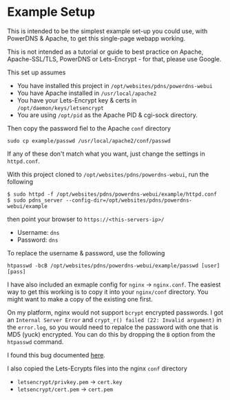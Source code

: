 # Example Setup #

This is intended to be the simplest example set-up you could use, with PowerDNS & Apache, to get
this single-page webapp working.

This is not intended as a tutorial or guide to best practice on Apache, Apache-SSL/TLS, PowerDNS or Lets-Encrypt - for that, please use Google.

This set up assumes 
* You have installed this project in `/opt/websites/pdns/powerdns-webui`
* You have Apache installed in `/usr/local/apache2` 
* You have your Lets-Encrypt key & certs in `/opt/daemon/keys/letsencrypt` 
* You are using `/opt/pid` as the Apache PID & cgi-sock directory. 

Then copy the password fiel to the Apache `conf` directory

`sudo cp example/passwd /usr/local/apache2/conf/passwd`

If any of these don't match what you want, just change the settings in `httpd.conf`.

With this project cloned to `/opt/websites/pdns/powerdns-webui`, run the following

```
$ sudo httpd -f /opt/websites/pdns/powerdns-webui/example/httpd.conf
$ sudo pdns_server --config-dir=/opt/websites/pdns/powerdns-webui/example
```

then point your browser to `https://<this-servers-ip>/`

* Username: `dns`
* Password: `dns`

To replace the username & password, use the following

```
htpasswd -bcB /opt/websites/pdns/powerdns-webui/example/passwd [user] [pass]
```

I have also included an exmaple config for `nginx` -> `nginx.conf`. The easiest way to get this 
working is to copy it into your `nginx/conf` directory. You might want to make a copy of the existing one first.

On my platform, nginx would not support `bcrypt` encrypted passwords. I got an `Internal Server Error` and 
`crypt_r() failed (22: Invalid argument)` in the `error.log`, so you would need to 
repalce the password with one that is MD5 (yuck) encrypted. You can do this by dropping the `B`
option from the `htpasswd` command.

I found this bug documented [here](https://github.com/kubernetes/ingress-nginx/issues/3150).

I also copied the Lets-Ecrypts files into the nginx `conf` directory

* `letsencrypt/privkey.pem` -> `cert.key`
* `letsencrypt/cert.pem` -> `cert.pem`


